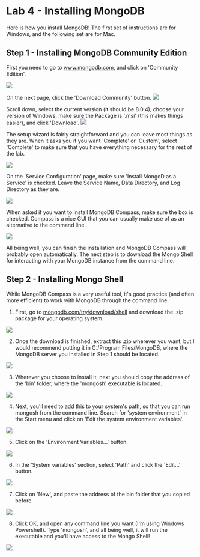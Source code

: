 # Lab 4 - Installing MongoDB

Here is how you install MongoDB! The first set of instructions are for Windows, and the following set are for Mac.

## Step 1 - Installing MongoDB Community Edition
First you need to go to www.mongodb.com, and click on 'Community Edition'.

<img src="mongo/mongo1.PNG" class="aws">

On the next page, click the 'Download Community' button.
<img src="mongo/mongo2.PNG" class="awssmaller">

Scroll down, select the current version (it should be 8.0.4), choose your version of Windows, make sure the Package is '.msi' (this makes things easier), and click 'Download'.
<img src="mongo/mongo3.PNG" class="awssmaller">

The setup wizard is fairly straightforward and you can leave most things as they are. When it asks you if you want 'Complete' or 'Custom', select 'Complete' to make sure that you have everything necessary for the rest of the lab.

<img src="mongo/mongo4.PNG" class="awssmallest">

On the 'Service Configuration' page, make sure 'Install MongoD as a Service' is checked. Leave the Service Name, Data Directory, and Log Directory as they are.

<img src="mongo/mongo5.PNG" class="awssmallest">

When asked if you want to install MongoDB Compass, make sure the box is checked. Compass is a nice GUI that you can usually make use of as an alternative to the command line.

<img src="mongo/mongo6.PNG" class="awssmallest">

All being well, you can finish the installation and MongoDB Compass will probably open automatically. The next step is to download the Mongo Shell for interacting with your MongoDB instance from the command line.

## Step 2 - Installing Mongo Shell
While MongoDB Compass is a very useful tool, it's good practice (and often more efficient) to work with MongoDB through the command line. 

1. First, go to [mongodb.com/try/download/shell](http://mongodb.com/try/download/shell) and download the .zip package for your operating system.

<img src="mongo/mongo7.PNG" class="awssmallest">

2. Once the download is finished, extract this .zip wherever you want, but I would recommend putting it in C:/Program Files/MongoDB, where the MongoDB server you installed in Step 1 should be located.

<img src="mongo/mongo9.PNG" class="awssmallest">

3. Wherever you choose to install it, next you should copy the address of the 'bin' folder, where the 'mongosh' executable is located.

<img src="mongo/mongo10.PNG" class="awssmallest">

4. Next, you'll need to add this to your system's path, so that you can run mongosh from the command line. Search for 'system environment' in the Start menu and click on 'Edit the system environment variables'.

<img src="mongo/mongo11.PNG" class="awssmallest">

5. Click on the 'Environment Variables...' button.

<img src="mongo/mongo12.PNG" class="awssmallest">

6. In the 'System variables' section, select 'Path' and click the 'Edit...' button.

<img src="mongo/mongo13.PNG" class="awssmallest">

7. Click on 'New', and paste the address of the bin folder that you copied before.

<img src="mongo/mongo14.PNG" class="awssmallest">

8. Click OK, and open any command line you want (I'm using Windows Powershell). Type 'mongosh', and all being well, it will run the executable and you'll have access to the Mongo Shell!

<img src="mongo/mongo15.PNG" class="awssmaller">
